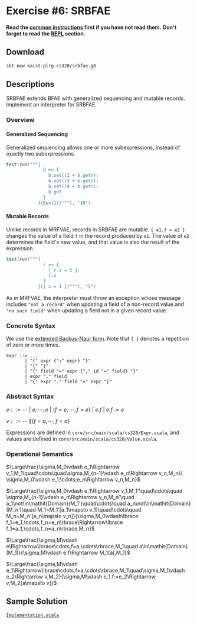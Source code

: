 # Exercise #6: SRBFAE

**Read the [common instructions](https://github.com/kaist-plrg-cs320/assignment-docs) first if you have not read them.**
**Don't forget to read the [REPL](https://github.com/kaist-plrg-cs320/assignment-docs#repl) section.**

## Download 

```bash
sbt new kaist-plrg-cs320/srbfae.g8
```

## Descriptions

SRBFAE extends BFAE with generalized sequencing and mutable records.
Implement an interpreter for SRBFAE.

### Overview

#### Generalized Sequencing

Generalized sequencing allows one or more subexpressions,
instead of exactly two subexpressions.

```scala
test(run("""{
              b => {
                b.set((2 + b.get));
                b.set((3 + b.get));
                b.set((4 + b.get));
                b.get
              }
            }(Box(1))"""), "10")
```

#### Mutable Records

Unlike records in MRFVAE, records in SRBFAE are mutable.  `{ e1.f = e2 }`
changes the value of a field `f` in the record produced by `e1`. The value of
`e2` determines the field's new value, and that value is also the result of the
expression.

```scala
test(run("""{
              r => {
                { r.x = 5 };
                r.x
              }
            }({ x = 1 })"""), "5")
```

As in MRFVAE, the interpreter must throw an exception whose message
includes `"not a record"` when updating a field of a non-record value and `"no
such field"` when updating a field not in a given record value.

### Concrete Syntax 

We use the [extended Backus-Naur form](https://en.wikipedia.org/wiki/Extended_Backus\%E2\%80\%93Naur_form).
Note that `{ }` denotes a repetition of zero or more times.

```
expr ::= ...
       | "{" expr {";" expr} "}"
       | "{" "}"
       | "{" field "=" expr {"," id "=" field} "}"
       | expr "." field
       | "{" expr "." field "=" expr "}"
```

### Abstract Syntax

$e::=\cdots\ |\ e;\cdots;e\ |\ \lbrace f=e,\cdots,f=e\rbrace\ |\ e.f\ |\ e.f:=e$

$v::=\cdots\ \| \lbrace f=a,\cdots,f=a\rbrace$

Expressions are defined in `core/src/main/scala/cs320/Expr.scala`, and values
are defined in `core/src/main/scala/cs320/Value.scala`.

### Operational Semantics

$\Large\frac{\sigma,M_0\vdash e_1\Rightarrow v_1,M_1\quad\cdots\quad\sigma,M_{n-1}\vdash e_n\Rightarrow v_n,M_n}{ \sigma,M_0\vdash e_1;\cdots;e_n\Rightarrow v_n,M_n}$

$\Large\frac{\sigma,M_0\vdash e_1\Rightarrow v_1,M_1'\quad\cdots\quad \sigma,M_{n-1}\vdash e_n\Rightarrow v_n,M_n'\quad a_1\not\in\mathit{Domain}(M_1')\quad\cdots\quad a_n\not\in\mathit{Domain}(M_n')\quad M_1=M_1'[a_1\mapsto v_1]\quad\cdots\quad M_n=M_n'[a_n\mapsto v_n]}{\sigma,M_0\vdash\lbrace f_1=e_1,\cdots,f_n=e_n\rbrace\Rightarrow\lbrace f_1=a_1,\cdots,f_n=a_n\rbrace,M_n}$

$\Large\frac{\sigma,M\vdash e\Rightarrow\lbrace\cdots,f=a,\cdots\rbrace,M_1\quad a\in\mathit{Domain}(M_1)}{\sigma,M\vdash e.f\Rightarrow M_1(a),M_1}$

$\Large\frac{\sigma,M\vdash e_1\Rightarrow\lbrace\cdots,f=a,\cdots\rbrace,M_1\quad\sigma,M_1\vdash e_2\Rightarrow v,M_2}{\sigma,M\vdash e_1.f:=e_2\Rightarrow v,M_2[a\mapsto v]}$

## Sample Solution

[`Implementation.scala`](./Implementation.scala)
